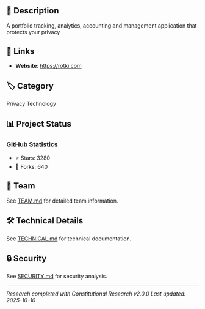 # 

## 📝 Description
A portfolio tracking, analytics, accounting and management application that protects your privacy

## 🔗 Links
- **Website**: https://rotki.com


## 🏷️ Category
Privacy Technology

## 📊 Project Status

### GitHub Statistics
- ⭐ Stars: 3280
- 🔀 Forks: 640


## 👥 Team
See [TEAM.md](reports/TEAM.md) for detailed team information.

## 🛠️ Technical Details
See [TECHNICAL.md](reports/technical_analysis.md) for technical documentation.

## 🔒 Security
See [SECURITY.md](reports/SECURITY.md) for security analysis.

---
*Research completed with Constitutional Research v2.0.0*
*Last updated: 2025-10-10*
